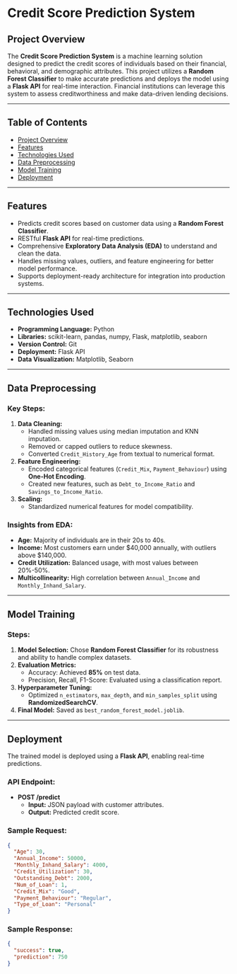 # **Credit Score Prediction System**

## **Project Overview**
The **Credit Score Prediction System** is a machine learning solution designed to predict the credit scores of individuals based on their financial, behavioral, and demographic attributes. This project utilizes a **Random Forest Classifier** to make accurate predictions and deploys the model using a **Flask API** for real-time interaction. Financial institutions can leverage this system to assess creditworthiness and make data-driven lending decisions.

---

## **Table of Contents**
- [Project Overview](#project-overview)
- [Features](#features)
- [Technologies Used](#technologies-used)
- [Data Preprocessing](#data-preprocessing)
- [Model Training](#model-training)
- [Deployment](#deployment)
---

## **Features**
- Predicts credit scores based on customer data using a **Random Forest Classifier**.
- RESTful **Flask API** for real-time predictions.
- Comprehensive **Exploratory Data Analysis (EDA)** to understand and clean the data.
- Handles missing values, outliers, and feature engineering for better model performance.
- Supports deployment-ready architecture for integration into production systems.

---

## **Technologies Used**
- **Programming Language:** Python
- **Libraries:** scikit-learn, pandas, numpy, Flask, matplotlib, seaborn
- **Version Control:** Git
- **Deployment:** Flask API
- **Data Visualization:** Matplotlib, Seaborn

---

## **Data Preprocessing**

### Key Steps:
1. **Data Cleaning:**
   - Handled missing values using median imputation and KNN imputation.
   - Removed or capped outliers to reduce skewness.
   - Converted `Credit_History_Age` from textual to numerical format.
2. **Feature Engineering:**
   - Encoded categorical features (`Credit_Mix`, `Payment_Behaviour`) using **One-Hot Encoding**.
   - Created new features, such as `Debt_to_Income_Ratio` and `Savings_to_Income_Ratio`.
3. **Scaling:**
   - Standardized numerical features for model compatibility.

### Insights from EDA:
- **Age:** Majority of individuals are in their 20s to 40s.
- **Income:** Most customers earn under $40,000 annually, with outliers above $140,000.
- **Credit Utilization:** Balanced usage, with most values between 20%-50%.
- **Multicollinearity:** High correlation between `Annual_Income` and `Monthly_Inhand_Salary`.

---

## **Model Training**

### Steps:
1. **Model Selection:** Chose **Random Forest Classifier** for its robustness and ability to handle complex datasets.
2. **Evaluation Metrics:**
   - Accuracy: Achieved **85%** on test data.
   - Precision, Recall, F1-Score: Evaluated using a classification report.
3. **Hyperparameter Tuning:**
   - Optimized `n_estimators`, `max_depth`, and `min_samples_split` using **RandomizedSearchCV**.
4. **Final Model:** Saved as `best_random_forest_model.joblib`.

---

## **Deployment**

The trained model is deployed using a **Flask API**, enabling real-time predictions.

### API Endpoint:
- **POST /predict**
  - **Input:** JSON payload with customer attributes.
  - **Output:** Predicted credit score.

### Sample Request:
```json
{
  "Age": 30,
  "Annual_Income": 50000,
  "Monthly_Inhand_Salary": 4000,
  "Credit_Utilization": 30,
  "Outstanding_Debt": 2000,
  "Num_of_Loan": 1,
  "Credit_Mix": "Good",
  "Payment_Behaviour": "Regular",
  "Type_of_Loan": "Personal"
}
```

### Sample Response:
```json
{
  "success": true,
  "prediction": 750
}
```
